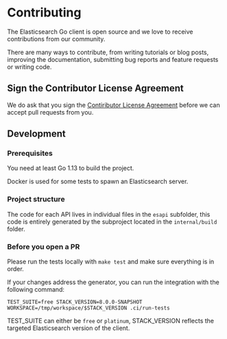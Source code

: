 # Contributing

The Elasticsearch Go client is open source and we love to receive contributions from our community.

There are many ways to contribute, from writing tutorials or blog posts, improving the documentation, submitting bug reports and feature requests or writing code.

## Sign the Contributor License Agreement

We do ask that you sign the [Contiributor License Agreement](https://www.elastic.co/contributor-agreement)
before we can accept pull requests from you.

## Development

### Prerequisites

You need at least Go 1.13 to build the project.

Docker is used for some tests to spawn an Elasticsearch server.

### Project structure

The code for each API lives in individual files in the `esapi` subfolder, this code is entirely generated by the subproject located in the `internal/build` folder.



### Before you open a PR

Please run the tests locally with `make test` and make sure everything is in order.

If your changes address the generator, you can run the integration with the following command:

`TEST_SUITE=free STACK_VERSION=8.0.0-SNAPSHOT WORKSPACE=/tmp/workspace/$STACK_VERSION .ci/run-tests`

TEST_SUITE can either be `free` or `platinum`, STACK_VERSION reflects the targeted Elasticsearch version of the client.